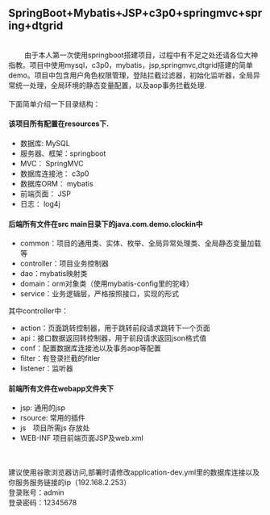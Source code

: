 <h2>
SpringBoot+Mybatis+JSP+c3p0+springmvc+spring+dtgrid
</h2>
</br>
&nbsp;&nbsp;&nbsp;&nbsp;&nbsp;&nbsp;&nbsp;&nbsp;由于本人第一次使用springboot搭建项目，过程中有不足之处还请各位大神指教。项目中使用mysql，c3p0，mybatis，jsp,springmvc,dtgrid搭建的简单demo。项目中包含用户角色权限管理，登陆拦截过滤器，初始化监听器，全局异常统一处理，全局环境的静态变量配置，以及aop事务拦截处理.</br>
</br>
下面简单介绍一下目录结构：</br>
<article class="markdown-body entry-content" itemprop="text">
<h4>该项目所有配置在resources下.</h4>
<ul>
<li>数据库: MySQL</li>
<li>服务器、框架：springboot</li>
<li>MVC： SpringMVC</li>
<li>数据库连接池： c3p0</li>
<li>数据库ORM： mybatis</li>
<li>前端页面： JSP</li>
<li>日志： log4j</li>
</ul>
<h4>后端所有文件在src main目录下的java.com.demo.clockin中</h4>
<ul>
<li>common：项目的通用类、实体、枚举、全局异常处理类、全局静态变量加载等</li>
<li>controller：项目业务控制器</li>
<li>dao：mybatis映射类</li>
<li>domain：orm对象类（使用mybatis-config里的驼峰）</li>
<li>service：业务逻辑层，严格按照接口，实现的形式</li>
</ul>
<p>其中controller中：</p>
<ul>
<li>action：页面跳转控制器，用于跳转前段请求跳转下一个页面</li>
<li>api：接口数据返回转控制器，用于前段请求返回json格式值</li>
<li>conf：配置数据库连接池以及事务aop等配置</li>
<li>filter：有登录拦截的fitler</li>
<li>listener：监听器</li> 
</ul>
<h4>前端所有文件在webapp文件夹下</h4>
<ul>
<li>jsp: 通用的jsp</li>
<li>rsource: 常用的插件</li>
<li>js　项目所需js 存放处</li>
<li>WEB-INF 项目前端页面JSP及web.xml</li>
</ul>
</article>
</br>
</br>
建议使用谷歌浏览器访问,部署时请修改application-dev.yml里的数据库连接以及你服务服务链接的ip（192.168.2.253）
</br>
登录账号：admin</br>
登录密码：12345678

